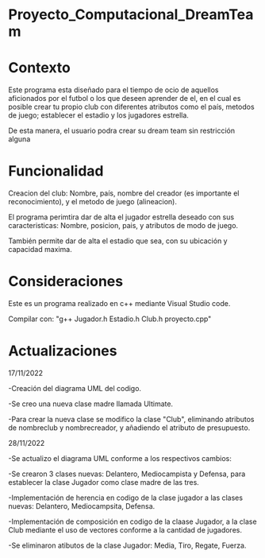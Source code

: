# Proyecto_Computacional_DreamTeam

# Contexto
Este programa esta diseñado para el tiempo de ocio de aquellos aficionados por el futbol o los que deseen aprender de el, en el cual es posible crear tu propio club con diferentes atributos como el país, metodos de juego; establecer el estadio y los jugadores estrella.

De esta manera, el usuario podra crear su dream team sin restricción alguna


# Funcionalidad
Creacion del club: Nombre, país, nombre del creador (es importante el reconocimiento), y el metodo de juego (alineacion).

El programa perimtira dar de alta el jugador estrella deseado con sus caracteristicas: Nombre, posicion, pais, y atributos de modo de juego.

También permite dar de alta el estadio que sea, con su ubicación y capacidad maxima.


# Consideraciones
Este es un programa realizado en c++ mediante Visual Studio code.

Compilar con: "g++ Jugador.h Estadio.h Club.h proyecto.cpp"

# Actualizaciones

17/11/2022

-Creación del diagrama UML del codigo.

-Se creo una nueva clase madre llamada Ultimate.

-Para crear la nueva clase se modifico la clase "Club", eliminando atributos de nombreclub y nombrecreador, y añadiendo el atributo de presupuesto.

28/11/2022

-Se actualizo el diagrama UML conforme a los respectivos cambios:

-Se crearon 3 clases nuevas: Delantero, Mediocampista y Defensa, para establecer la clase Jugador como clase madre de las tres.

-Implementación de herencia en codigo de la clase jugador a las clases nuevas: Delantero, Mediocampsita, Defensa.

-Implementación de composición en codigo de la claase Jugador, a la clase Club mediante el uso de vectores conforme a la cantidad de jugadores.

-Se eliminaron atibutos de la clase Jugador: Media, Tiro, Regate, Fuerza.
